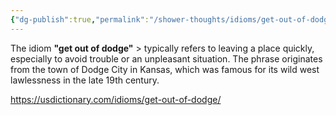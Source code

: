```yaml
---
{"dg-publish":true,"permalink":"/shower-thoughts/idioms/get-out-of-dodge/","created":"2025-04-09T22:12:34.019-05:00","updated":"2025-04-09T11:33:48.000-05:00"}
---
```


The idiom **"get out of dodge"** > typically refers to leaving a place quickly, especially to avoid trouble or an unpleasant situation. The phrase originates from the town of Dodge City in Kansas, which was famous for its wild west lawlessness in the late 19th century.

https://usdictionary.com/idioms/get-out-of-dodge/

